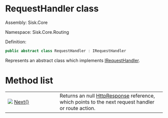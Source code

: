 <!--

Copyrights 2023 Sisk Framework - CypherPotato
Published under MIT license

!!! DO NOT EDIT THIS FILE !!!
This file was generated by a tool in the Sisk package. To edit the information in this documentation,
edit the XML documentation present in the Sisk source code.

-->

# RequestHandler class
Assembly: Sisk.Core

Namespace: Sisk.Core.Routing

Definition:

```cs
public abstract class RequestHandler : IRequestHandler
```

Represents an abstract class which implements <a href="/read?q=/contents/spec/Sisk.Core.Routing.IRequestHandler.md">IRequestHandler</a>.

# Method list
<table>
    <tbody>
<tr>
    <td width="33%">
        <img class="icon" src="/assets/img/icons/method.svg">
        <a href="/read?q=/contents/spec/Sisk.Core.Routing.RequestHandler.Next().md">
            Next()
        </a>
    </td>
    <td>
        Returns an null <a href="/read?q=/contents/spec/Sisk.Core.Http.HttpResponse.md">HttpResponse</a> reference, which points to the next request handler or route action.
    <td>
</tr>
    </tbody>
</table>
